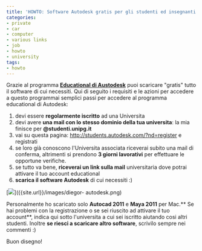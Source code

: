 ```yaml
---
title: 'HOWTO: Software Autodesk gratis per gli studenti ed insegnanti'
categories:
- private
- car
- computer
- various links
- job
- howto
- university
tags:
- howto
---
```

Grazie al programma **[Educational di
Austodesk](http://students.autodesk.com/)** puoi scaricare "gratis" tutto il
software di cui necessiti. Qui di seguito i requisiti e le azioni per accedere
a questo programmai semplici passi per accedere al programma educational di
Autodesk:

  1. devi essere **regolarmente iscritto** ad una Universita
  2. devi avere **una mail con lo stesso dominio della tua universita**: la mia finisce per **@studenti.unipg.it**
  3. vai su questa pagina: <http://students.autodesk.com/?nd=register> e registrati
  4. se loro già conoscono l'Universita associata riceverai subito una mail di conferma, altrimenti si prendono **3 giorni lavorativi** per effettuare le opportune verifiche.
  5. se tutto va bene, **riceverai un link sulla mail** universitaria dove potrai attivare il tuo account educational
  6. **scarica il software Autodesk** di cui necessiti :)
  

[![]({{site.url}}/images/diegor-autodesk.png)]({{site.url}}/images/diegor-
autodesk.png)

  
Personalmente ho scaricato solo **Autocad 2011** e **Maya 2011** per Mac.** Se
hai problemi con la registrazione o se sei riuscito ad attivare il tuo
account**, indica qui sotto l'universita a cui sei iscritto aiutando cosi
altri studenti. Inoltre **se riesci a scaricare altro software**, scrivilo
sempre nei commenti :)

Buon disegno!

